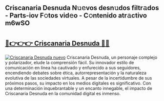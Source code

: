 ## Criscanaria Desnuda N𝚞𝚎vos desn𝚞dos filtr𝚊dos - Parts-iov F𝚘tos vid𝚎o - C𝚘ntenido atr𝚊ctivo m6wSO

# <h2><a href="http://mb7yc4.tromn.icu/?c=Criscanaria+Desnuda">🔗👉👉👉 Criscanaria Desnuda 🔗🔗</a></h2>

[![Criscanaria Desnuda nuevo](https://i.imgur.com/pEAQMta.gif)](http://mb7yc4.tromn.icu/?c=Criscanaria+Desnuda)
Criscanaria Desnuda, un personaje complejo y polarizador, elude la comprensión fácil. Su innovador estilo de comunicación en línea ha cautivado y enfurecido a sus seguidores, encendiendo debates sobre ética, autorrepresentación y la naturaleza evolutiva de las sociedades virtuales. A pesar de la incertidumbre de sus próximos pasos, su impacto en los medios digitales es significativo. Con una determinación inquebrantable y un encanto innegable, el impacto de Criscanaria Desnuda en la comunidad digital es inmenso.
